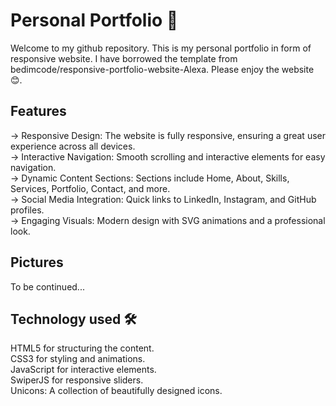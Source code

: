 # Personal Portfolio 🌟

Welcome to my github repository. This is my personal portfolio in form of responsive website. I have borrowed the template from  bedimcode/responsive-portfolio-website-Alexa. Please enjoy the website 😊.

## Features  
-> Responsive Design: The website is fully responsive, ensuring a great user experience across all devices.  
-> Interactive Navigation: Smooth scrolling and interactive elements for easy navigation.  
-> Dynamic Content Sections: Sections include Home, About, Skills, Services, Portfolio, Contact, and more.  
-> Social Media Integration: Quick links to LinkedIn, Instagram, and GitHub profiles.  
-> Engaging Visuals: Modern design with SVG animations and a professional look.  

## Pictures 

To be continued...

## Technology used 🛠️  

HTML5 for structuring the content.  
CSS3 for styling and animations.  
JavaScript for interactive elements.  
SwiperJS for responsive sliders.  
Unicons: A collection of beautifully designed icons.  